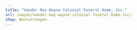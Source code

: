 ```yaml
---
title: "Vander May Wayne Colonial Funeral Home, Inc."
url: /wayne/vander-may-wayne-colonial-funeral-home-inc/
shop: Bestattungen
---
```

